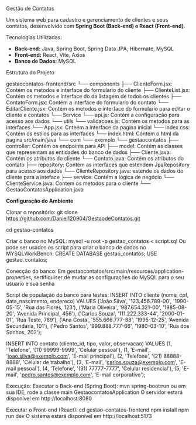 Gestão de Contatos

Um sistema web para cadastro e gerenciamento de clientes e seus contatos, desenvolvido com **Spring Boot (Back-end) e React (Front-end)**.

Tecnologias Utilizadas:

- **Back-end:** Java, Spring Boot, Spring Data JPA, Hibernate, MySQL
- **Front-end:** React, Vite, Axios
- **Banco de Dados:** MySQL

Estrutura do Projeto

gestaocontatos-frontend/src
└── components
    ├── ClienteForm.jsx: Contém os metodos e interface do formulario do cliente
    ├── ClienteList.jsx: Contém os metodos e interface do da listagem de todos os clientes
    ├── ContatoForm.jsx: Contém a interface do formulario do contato
    └── EditarCliente.jsx: Contém os metodos e interface do formulario para editar o cliente e contatos
└── Service
    └── api.js: Contém a configuração para acesso aos dados 
└── utils
    └── validacoes.js: Contém os metodos para as interfaces
└── App.jsx: Cnteém a interface da pagina inicial
└── index.css: Contém os estilos para as interfaces
└── index.html: Cóntem o html da pagina
src/main/java
└── com
    └── exemplo
        └── gestaocontatos
            ├── controller:  Contém os endpoints para API 
            ├── model: Contém as classes que representam as entidades do banco de dados
                ├── Cliente.java: Contém os atributos do cliente
                └── Contato.java: Contém os atributos do contato
            ├── repository: Contém as interfaces que estendem JpaRepository para acesso aos dados 
                └── ClienteRepository.java: estende os dados do cliente para a inteface
            ├── service: Contém a lógica de negócio
                └── ClienteService.java: Contem os metodos para o cliente
            └── GestaoContatosApplication.java

**Configuração do Ambiente**

Clonar o repositório:
git clone https://github.com/Daniel120904/GestaodeContatos.git

cd gestao-contatos

Criar o banco no MySQL:
mysql -u root -p gestao_contatos < script.sql
Ou pode ser usados os script para criar o banco de dados no MYSQLWorkBench:
CREATE DATABASE gestao_contatos;
USE gestao_contatos;

Conecção do banco:
Em gestaocontatos/src/main/resources/application-properties, sertifiquiser de mudar as configurações do MySQL para o seu usuario e sua senha

Script de população do banco para testes:
INSERT INTO cliente (nome, cpf, data_nascimento, endereco) VALUES
('João Silva', '123.456.789-00', '1990-05-15', 'Rua das Flores, 123'),
('Maria Oliveira', '987.654.321-00', '1985-08-20', 'Avenida Principal, 456'),
('Carlos Souza', '111.222.333-44', '2000-01-01', 'Rua Teste, 789'),
('Ana Costa', '555.666.777-88', '1995-12-25', 'Avenida Secundária, 101'),
('Pedro Santos', '999.888.777-66', '1980-03-10', 'Rua dos Sonhos, 202');


INSERT INTO contato (cliente_id, tipo, valor, observacao) VALUES
(1, 'Telefone', '(11) 99999-9999', 'Celular pessoal'),
(1, 'E-mail', 'joao.silva@exemplo.com', 'E-mail principal'),
(2, 'Telefone', '(21) 88888-8888', 'Celular de trabalho'),
(3, 'E-mail', 'carlos.souza@exemplo.com', 'E-mail pessoal'),
(4, 'Telefone', '(31) 77777-7777', 'Celular residencial'),
(5, 'E-mail', 'pedro.santos@exemplo.com', 'E-mail corporativo');

Execução:
Executar o Back-end (Spring Boot):
mvn spring-boot:run ou em sua IDE, rode a classe main GestaocontatosApplication
O servidor estará disponível em http://localhost:8080

Executar o Front-end (React):
cd gestao-contatos-frontend
npm install
npm run dev
O sistema estará disponível em http://localhost:5173

